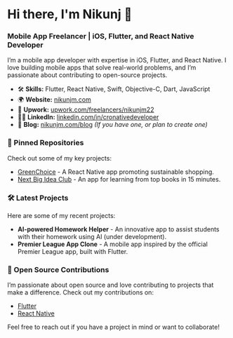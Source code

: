 # Hi there, I'm Nikunj 👋

### Mobile App Freelancer | iOS, Flutter, and React Native Developer

I’m a mobile app developer with expertise in iOS, Flutter, and React Native. I love building mobile apps that solve real-world problems, and I’m passionate about contributing to open-source projects.

- 🛠 **Skills:** Flutter, React Native, Swift, Objective-C, Dart, JavaScript
- 🌍 **Website:** [nikunjm.com](http://nikunjm.com)
- 💼 **Upwork:** [upwork.com/freelancers/nikunjm22](https://www.upwork.com/freelancers/nikunjm22)
- 👨‍💻 **LinkedIn:** [linkedin.com/in/cronativedeveloper](https://www.linkedin.com/in/cronativedeveloper)
- 📝 **Blog:** [nikunjm.com/blog](http://nikunjm.com/blog) *(If you have one, or plan to create one)*

### 📌 Pinned Repositories

Check out some of my key projects:

- [GreenChoice](https://play.google.com/store/apps/details?id=io.greenchoice.app) - A React Native app promoting sustainable shopping.
- [Next Big Idea Club](https://apps.apple.com/us/app/next-big-idea-books-in-15min/id1502959151) - An app for learning from top books in 15 minutes.

### 🛠️ Latest Projects
Here are some of my recent projects:

- **AI-powered Homework Helper** - An innovative app to assist students with their homework using AI (under development).
- **Premier League App Clone** - A mobile app inspired by the official Premier League app, built with Flutter.

### 🚀 Open Source Contributions

I’m passionate about open source and love contributing to projects that make a difference. Check out my contributions on:
- [Flutter](https://github.com/flutter/flutter)
- [React Native](https://github.com/facebook/react-native)

Feel free to reach out if you have a project in mind or want to collaborate!
